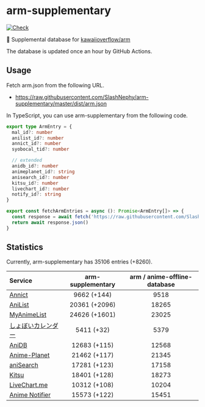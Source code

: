 # arm-supplementary

[![Check](https://github.com/SlashNephy/arm-supplementary/actions/workflows/check-node.yml/badge.svg)](https://github.com/SlashNephy/arm-supplementary/actions/workflows/check-node.yml)

💊 Supplemental database for [kawaiioverflow/arm](https://github.com/kawaiioverflow/arm)

The database is updated once an hour by GitHub Actions.

## Usage

Fetch arm.json from the following URL.

- https://raw.githubusercontent.com/SlashNephy/arm-supplementary/master/dist/arm.json

In TypeScript, you can use arm-supplementary from the following code.

```TypeScript
export type ArmEntry = {
  mal_id?: number
  anilist_id?: number
  annict_id?: number
  syobocal_tid?: number

  // extended
  anidb_id?: number
  animeplanet_id?: string
  anisearch_id?: number
  kitsu_id?: number
  livechart_id?: number
  notify_id?: string
}

export const fetchArmEntries = async (): Promise<ArmEntry[]> => {
  const response = await fetch('https://raw.githubusercontent.com/SlashNephy/arm-supplementary/master/dist/arm.json')
  return await response.json()
}
```

## Statistics

Currently, arm-supplementary has 35106 entries (+8260).

| Service                                     | arm-supplementary | arm / anime-offline-database |
| :------------------------------------------ | :---------------: | :--------------------------: |
| [Annict](https://annict.com)                |    9662 (+144)    |             9518             |
| [AniList](https://anilist.co)               |   20361 (+2096)   |            18265             |
| [MyAnimeList](https://myanimelist.net)      |   24626 (+1601)   |            23025             |
| [しょぼいカレンダー](https://cal.syoboi.jp) |    5411 (+32)     |             5379             |
| [AniDB](https://anidb.net)                  |   12683 (+115)    |            12568             |
| [Anime-Planet](https://anime-planet.com)    |   21462 (+117)    |            21345             |
| [aniSearch](https://anisearch.com)          |   17281 (+123)    |            17158             |
| [Kitsu](https://kitsu.io)                   |   18401 (+128)    |            18273             |
| [LiveChart.me](https://livechart.me)        |   10312 (+108)    |            10204             |
| [Anime Notifier](https://notify.moe)        |   15573 (+122)    |            15451             |
